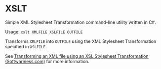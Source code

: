 XSLT
====

Simple XML Stylesheet Transformation command-line utility written in C#.

Usage: `xslt XMLFILE XSLFILE OUTFILE`

Transforms `XMLFILE` into `OUTFILE` using the XML Stylesheet Transformation specified in
`XSLFILE`.

See [Transforming an XML file using an XSL Stylesheet Transformation (Softwariness.com)](https://www.softwariness.com/musings/transforming-xml-with-xsl/) for more information.

